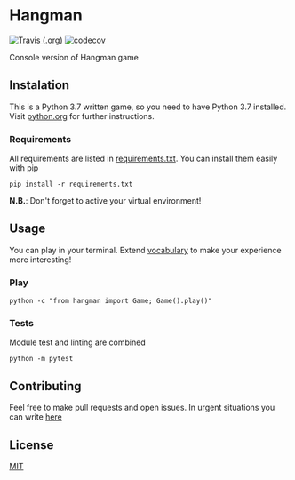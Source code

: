 # Hangman

[![Travis (.org)](https://img.shields.io/travis/svinkapeppa/hangman.svg)](https://travis-ci.org/svinkapeppa/hangman)
[![codecov](https://codecov.io/gh/svinkapeppa/hangman/branch/master/graph/badge.svg)](https://codecov.io/gh/svinkapeppa/hangman)

Console version of Hangman game

## Instalation

This is a Python 3.7 written game, so you need to have Python 3.7 installed. Visit [python.org](https://www.python.org/)
for further instructions.

### Requirements

All requirements are listed in [requirements.txt](requirements.txt). You can install them easily with pip
```
pip install -r requirements.txt
```

**N.B.**: Don't forget to active your virtual environment!

## Usage

You can play in your terminal. Extend [vocabulary](hangman/data/vocabulary.txt) to make your experience more interesting!

### Play

```
python -c "from hangman import Game; Game().play()"
```

### Tests

Module test and linting are combined

```
python -m pytest
```

## Contributing

Feel free to make pull requests and open issues. In urgent situations you can write [here](mailto:erubanenko@gmail.com)

## License

[MIT](LICENSE)
